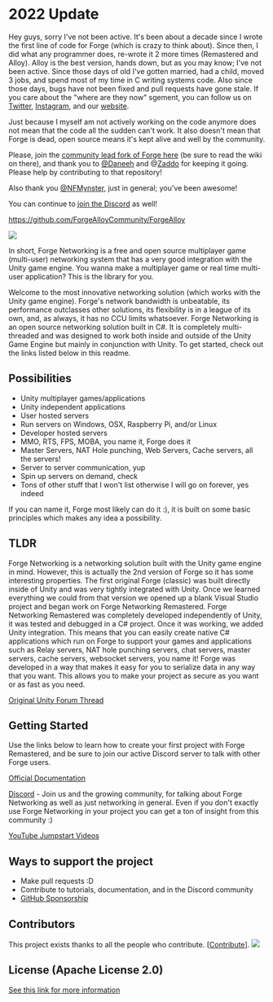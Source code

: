 # 2022 Update
Hey guys, sorry I've not been active. It's been about a decade since I wrote the first line of code for Forge (which is crazy to think about). Since then, I did what any programmer does, re-wrote it 2 more times (Remastered and Alloy). Alloy is the best version, hands down, but as you may know; I've not been active. Since those days of old I've gotten married, had a child, moved 3 jobs, and spend most of my time in C writing systems code. Also since those days, bugs have not been fixed and pull requests have gone stale. If you care about the "where are they now" sgement, you can follow us on [Twitter](https://twitter.com/FarrisFaulds), [Instagram](https://www.instagram.com/FarrisFaulds/), and our [website](https://farrisfaulds.com/).


Just because I myself am not actively working on the code anymore does not mean that the code all the sudden can't work. It also doesn't mean that Forge is dead, open source means it's kept alive and well by the community.

Please, join the [community lead fork of Forge here](https://github.com/ForgeAlloyCommunity/ForgeAlloy) (be sure to read the wiki on there), and thank you to [@Daneeh](https://github.com/daneehAI) and @[Zaddo](https://github.com/zaddo67) for keeping it going. Please help by contributing to that repository!

Also thank you [@NFMynster](https://github.com/NFMynster), just in general; you've been awesome!

You can continue to [join the Discord](https://discord.gg/99mfUAH) as well!

https://github.com/ForgeAlloyCommunity/ForgeAlloy


![](http://i.imgur.com/ezLjujn.png)



In short, Forge Networking is a free and open source multiplayer game (multi-user) networking system that has a very good integration with the Unity game engine. You wanna make a multiplayer game or real time multi-user application? This is the library for you.

Welcome to the most innovative networking solution (which works with the Unity game engine). Forge's network bandwidth is unbeatable, its performance outclasses other solutions, its flexibility is in a league of its own, and, as always, it has no CCU limits whatsoever. Forge Networking is an open source networking solution built in C#. It is completely multi-threaded and was designed to work both inside and outside of the Unity Game Engine but mainly in conjunction with Unity. To get started, check out the links listed below in this readme.

## Possibilities
- Unity multiplayer games/applications
- Unity independent applications
- User hosted servers
- Run servers on Windows, OSX, Raspberry Pi, and/or Linux
- Developer hosted servers
- MMO, RTS, FPS, MOBA, you name it, Forge does it
- Master Servers, NAT Hole punching, Web Servers, Cache servers, all the servers!
- Server to server communication, yup
- Spin up servers on demand, check
- Tons of other stuff that I won't list otherwise I will go on forever, yes indeed

If you can name it, Forge most likely can do it :), it is built on some basic principles which makes any idea a possibility.

## TLDR
Forge Networking is a networking solution built with the Unity game engine in mind. However, this is actually the 2nd version of Forge so it has some interesting properties. The first original Forge (classic) was built directly inside of Unity and was very tightly integrated with Unity. Once we learned everything we could from that version we opened up a blank Visual Studio project and began work on Forge Networking Remastered. Forge Networking Remastered was completely developed independently of Unity, it was tested and debugged in a C# project. Once it was working, we added Unity integration. This means that you can easily create native C# applications which run on Forge to support your games and applications such as Relay servers, NAT hole punching servers, chat servers, master servers, cache servers, websocket servers, you name it! Forge was developed in a way that makes it easy for you to serialize data in any way that you want. This allows you to make your project as secure as you want or as fast as you need.

[Original Unity Forum Thread](https://forum.unity3d.com/threads/no-ccu-limit-forge-networking-superpowered-fully-cross-platform.286900/)

## Getting Started
Use the links below to learn how to create your first project with Forge Remastered, and be sure to join our active Discord server to talk with other Forge users.

[Official Documentation](https://github.com/BeardedManStudios/ForgeNetworkingRemastered/wiki)

[Discord](https://discord.gg/yzZwEYm) - Join us and the growing community, for talking about Forge Networking as well as just networking in general. Even if you don't exactly use Forge Networking in your project you can get a ton of insight from this community :)

[YouTube Jumpstart Videos](https://www.youtube.com/playlist?list=PLm1w78-UUlMIi5Vfwy6ckJQIQMHMT-QS5)

## Ways to support the project
- Make pull requests :D
- Contribute to tutorials, documentation, and in the Discord community
- [GitHub Sponsorship](https://github.com/sponsors/BrentFarris)

## Contributors

This project exists thanks to all the people who contribute. [[Contribute](CONTRIBUTING.md)].
<img src="https://opencollective.com/forgenetworking/contributors.svg?width=890&button=false" />

## License (Apache License 2.0)
[See this link for more information](https://github.com/BeardedManStudios/ForgeNetworkingRemastered/blob/master/LICENSE)
